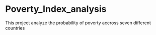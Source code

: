 # Poverty_Index_analysis
 This project analyze the probability of poverty accross seven different countries
